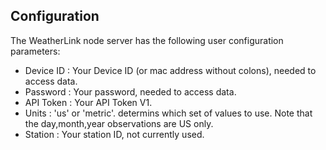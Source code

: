 ## Configuration

The WeatherLink  node server has the following user configuration
parameters:

- Device ID : Your Device ID (or mac address without colons), needed to access data.
- Password  : Your password, needed to access data.
- API Token : Your API Token V1.
- Units     : 'us' or 'metric'. determins which set of values to use. Note that the day,month,year observations are US only.
- Station   : Your station ID, not currently used.

